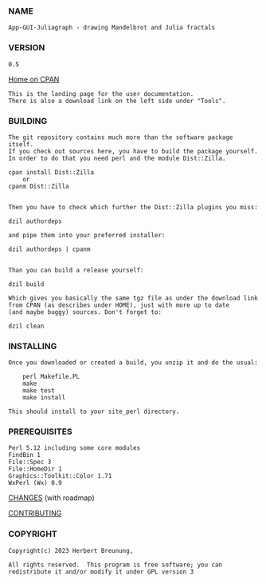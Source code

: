 ### NAME

    App-GUI-Juliagraph - drawing Mandelbrot and Julia fractals

### VERSION

    0.5

[Home on CPAN](https://metacpan.org/pod/App-GUI-Juliagraph)

    This is the landing page for the user documentation.
    There is also a download link on the left side under "Tools".


### BUILDING

    The git repository contains much more than the software package itself.
    If you check out sources here, you have to build the package yourself.
    In order to do that you need perl and the module Dist::Zilla.

    cpan install Dist::Zilla
        or
    cpanm Dist::Zilla


    Then you have to check which further the Dist::Zilla plugins you miss:

    dzil authordeps

    and pipe them into your preferred installer:

    dzil authordeps | cpanm


    Than you can build a release yourself:

    dzil build

    Which gives you basically the same tgz file as under the download link
    from CPAN (as describes under HOME), just with more up to date
    (and maybe buggy) sources. Don't forget to:

    dzil clean


### INSTALLING

    Once you downloaded or created a build, you unzip it and do the usual:

        perl Makefile.PL
        make
        make test
        make install

    This should install to your site_perl directory.


### PREREQUISITES

    Perl 5.12 including some core modules
    FindBin 1
    File::Spec 3
    File::HomeDir 1
    Graphics::Toolkit::Color 1.71
    WxPerl (Wx) 0.9



[CHANGES](https://github.com/lichtkind/App-GUI-Juliagraph/blob/main/Changes) (with roadmap)

[CONTRIBUTING](https://github.com/lichtkind/App-GUI-Juliagraph/blob/main/CONTRIBUTING)

### COPYRIGHT

    Copyright(c) 2023 Herbert Breunung,

    All rights reserved.  This program is free software; you can
    redistribute it and/or modify it under GPL version 3
